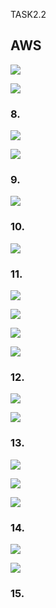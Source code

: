 TASK2.2

## AWS
 
![](https://github.com/ArturMaksymchuk/materialsEpam/blob/master/m2/taks2.2/6-1.png)

![](https://github.com/ArturMaksymchuk/materialsEpam/blob/master/m2/taks2.2/6-2.png)

### 8.

![](https://github.com/ArturMaksymchuk/materialsEpam/blob/master/m2/taks2.2/8.png)

![](https://github.com/ArturMaksymchuk/materialsEpam/blob/master/m2/taks2.2/8.png)

### 9.

![](https://github.com/ArturMaksymchuk/materialsEpam/blob/master/m2/taks2.2/9-1.png)

### 10.

![](https://github.com/ArturMaksymchuk/materialsEpam/blob/master/m2/taks2.2/10-1.png)

### 11.

![](https://github.com/ArturMaksymchuk/materialsEpam/blob/master/m2/taks2.2/11-1.png)

![](https://github.com/ArturMaksymchuk/materialsEpam/blob/master/m2/taks2.2/11-2.png)

![](https://github.com/ArturMaksymchuk/materialsEpam/blob/master/m2/taks2.2/11-3.png)

![](https://github.com/ArturMaksymchuk/materialsEpam/blob/master/m2/taks2.2/11-4.png)

### 12.

![](https://github.com/ArturMaksymchuk/materialsEpam/blob/master/m2/taks2.2/12-1.png)

![](https://github.com/ArturMaksymchuk/materialsEpam/blob/master/m2/taks2.2/12-2.png)

### 13.

![](https://github.com/ArturMaksymchuk/materialsEpam/blob/master/m2/taks2.2/13-1.png)

![](https://github.com/ArturMaksymchuk/materialsEpam/blob/master/m2/taks2.2/13-2.png)

![](https://github.com/ArturMaksymchuk/materialsEpam/blob/master/m2/taks2.2/13-3.png)

### 14.

![](https://github.com/ArturMaksymchuk/materialsEpam/blob/master/m2/taks2.2/14-1.png)

![](https://github.com/ArturMaksymchuk/materialsEpam/blob/master/m2/taks2.2/14-2.png)

### 15.








